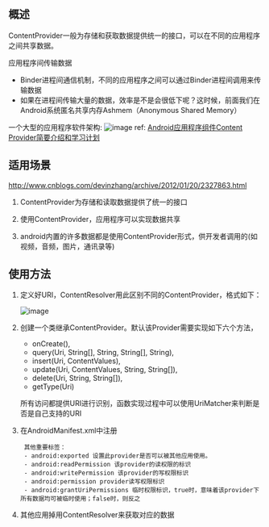 ## 概述
ContentProvider一般为存储和获取数据提供统一的接口，可以在不同的应用程序之间共享数据。


应用程序间传输数据

- Binder进程间通信机制，不同的应用程序之间可以通过Binder进程间调用来传输数据
- 如果在进程间传输大量的数据，效率是不是会很低下呢？这时候，前面我们在Android系统匿名共享内存Ashmem（Anonymous Shared Memory）


一个大型的应用程序软件架构:
![image](http://hi.csdn.net/attachment/201111/7/0_1320687133YFYN.gif)
ref:
[ Android应用程序组件Content Provider简要介绍和学习计划](http://blog.csdn.net/luoshengyang/article/details/6946067)

## 适用场景 
<http://www.cnblogs.com/devinzhang/archive/2012/01/20/2327863.html>


1) ContentProvider为存储和读取数据提供了统一的接口 

2) 使用ContentProvider，应用程序可以实现数据共享

3) android内置的许多数据都是使用ContentProvider形式，供开发者调用的(如视频，音频，图片，通讯录等)

## 使用方法
1. 定义好URI，ContentResolver用此区别不同的ContentProvider，格式如下：

	![image](http://upload-images.jianshu.io/upload_images/1362430-b39bc91ec8e272af.png?imageMogr2/auto-orient/strip%7CimageView2/2/w/1240)
2. 创建一个类继承ContentProvider。默认该Provider需要实现如下六个方法，
	- onCreate(), 
	- query(Uri, String[], String, String[], String),
	- insert(Uri, ContentValues), 
	- update(Uri, ContentValues, String, String[]), 
	- delete(Uri, String, String[]),  
	- getType(Uri)
	
	所有访问都提供URI进行识别，函数实现过程中可以使用UriMatcher来判断是否是自己支持的URI

3. 在AndroidManifest.xml中注册
	> <provider
	> android:authorities="xxx.xxxx.xxx"  
	> android:name=".provider.TestProvider" />
		
		其他重要标签：
		- android:exported 设置此provider是否可以被其他应用使用。
		- android:readPermission 该provider的读权限的标识
		- android:writePermission 该provider的写权限标识
		- android:permission provider读写权限标识
		- android:grantUriPermissions 临时权限标识，true时，意味着该provider下所有数据均可被临时使用；false时，则反之

4. 其他应用掉用ContentResolver来获取对应的数据